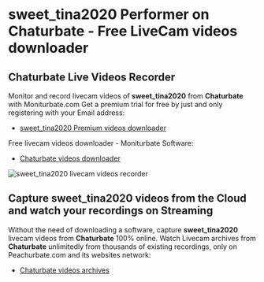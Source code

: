 # sweet_tina2020 Performer on Chaturbate - Free LiveCam videos downloader

## Chaturbate Live Videos Recorder

Monitor and record livecam videos of **sweet_tina2020** from **Chaturbate** with Moniturbate.com
Get a premium trial for free by just and only registering with your Email address:
* [sweet_tina2020 Premium videos downloader](https://moniturbate.com/request-demo-licence-key.html)

Free livecam videos downloader - Moniturbate Software:
* [Chaturbate videos downloader](https://moniturbate.com/moniturbate-download-software.html)

![sweet_tina2020 livecam videos recorder](https://peachurnet.com/templates/moniturbate-software.png)


## Capture sweet_tina2020 videos from the Cloud and watch your recordings on Streaming

Without the need of downloading a software, capture **sweet_tina2020** livecam videos from **Chaturbate** 100% online.
Watch Livecam archives from **Chaturbate** unlimitedly from thousands of existing recordings, only on Peachurbate.com and its websites network:
* [Chaturbate videos archives](https://peachurnet.com/)